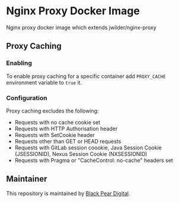 # Nginx Proxy Docker Image

Nginx proxy docker image which extends jwilder/nginx-proxy

## Proxy Caching

### Enabling 

To enable proxy caching for a specific container add `PROXY_CACHE` environment variable to `true` it.

### Configuration

Proxy caching excludes the following:

 - Requests with no cache cookie set
 - Requests with HTTP Authorisation header
 - Requests with SetCookie header
 - Requests other than GET or HEAD requests
 - Requests with GitLab session coookie, Java Session Cookie (JSESSIONID), Nexus Session Cookie (NXSESSIONID)
 - Requests with Pragma or "CacheControl: no-cache" headers set



## Maintainer

This repository is maintained by [Black Pear Digital](https://www.blackpeardigital.co.uk).

